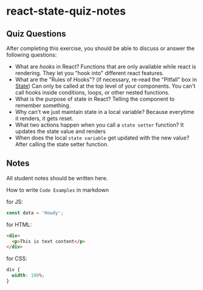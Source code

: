 # react-state-quiz-notes

## Quiz Questions

After completing this exercise, you should be able to discuss or answer the following questions:

- What are _hooks_ in React?
  Functions that are only available while react is rendering. They let you "hook into" different react features.
- What are the "Rules of Hooks"? (if necessary, re-read the "Pitfall" box in [State](https://react.dev/learn/state-a-components-memory))
  Can only be called at the top level of your components. You can't call hooks inside conditions, loops, or other nested functions.
- What is the purpose of state in React?
  Telling the component to remember something.
- Why can't we just maintain state in a local variable?
  Because everytime it renders, it gets reset.
- What two actions happen when you call a `state setter` function?
  It updates the state value and renders
- When does the local `state variable` get updated with the new value?
  After calling the state setter function.

## Notes

All student notes should be written here.

How to write `Code Examples` in markdown

for JS:

```javascript
const data = 'Howdy';
```

for HTML:

```html
<div>
  <p>This is text content</p>
</div>
```

for CSS:

```css
div {
  width: 100%;
}
```
